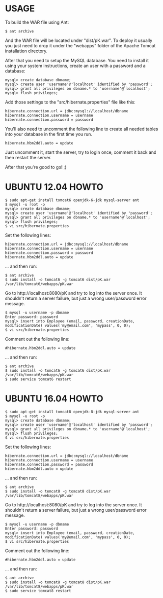 USAGE
=====

To build the WAR file using Ant:

    $ ant archive

And the WAR file will be located under "dist/pK.war". To deploy it usually you
just need to drop it under the "webapps" folder of the Apache Tomcat
installation directory.

After that you need to setup the MySQL database. You need to install it using
your system instructions, create an user with a password and a database:

    mysql> create database dbname;
    mysql> create user 'username'@'localhost' identified by 'password';
    mysql> grant all privileges on dbname.* to 'username'@'localhost';
    mysql> flush privileges;

Add those settings to the "src/hibernate.properties" file like this:

    hibernate.connection.url = jdbc:mysql://localhost/dbname
    hibernate.connection.username = username
    hibernate.connection.password = password

You'll also need to uncomment the following line to create all needed tables
into your database in the first time you run.

    hibernate.hbm2ddl.auto = update

Just uncomment it, start the server, try to login once, comment it back and
then restart the server.

After that you're good to go! ;)

UBUNTU 12.04 HOWTO
==================

    $ sudo apt-get install tomcat6 openjdk-6-jdk mysql-server ant
    $ mysql -u root -p
    mysql> create database dbname;
    mysql> create user 'username'@'localhost' identified by 'password';
    mysql> grant all privileges on dbname.* to 'username'@'localhost';
    mysql> flush privileges;
    $ vi src/hibernate.properties

Set the following lines:

    hibernate.connection.url = jdbc:mysql://localhost/dbname
    hibernate.connection.username = username
    hibernate.connection.password = password
    hibernate.hbm2ddl.auto = update

... and then run:

    $ ant archive
    $ sudo install -o tomcat6 -g tomcat6 dist/pK.war /var/lib/tomcat6/webapps/pK.war

Go to http://localhost:8080/pK and try to log into the server once. It
shouldn't return a server failure, but just a wrong user/password error
message.

    $ mysql -u username -p dbname
    Enter password: password
    mysql> insert into Employee (email, password, creationDate, modificationDate) values('my@email.com', 'mypass', 0, 0);
    $ vi src/hibernate.properties

Comment out the following line:

    #hibernate.hbm2ddl.auto = update

... and then run:

    $ ant archive
    $ sudo install -o tomcat6 -g tomcat6 dist/pK.war /var/lib/tomcat6/webapps/pK.war
    $ sudo service tomcat6 restart

UBUNTU 16.04 HOWTO
==================

    $ sudo apt-get install tomcat8 openjdk-8-jdk mysql-server ant
    $ mysql -u root -p
    mysql> create database dbname;
    mysql> create user 'username'@'localhost' identified by 'password';
    mysql> grant all privileges on dbname.* to 'username'@'localhost';
    mysql> flush privileges;
    $ vi src/hibernate.properties

Set the following lines:

    hibernate.connection.url = jdbc:mysql://localhost/dbname
    hibernate.connection.username = username
    hibernate.connection.password = password
    hibernate.hbm2ddl.auto = update

... and then run:

    $ ant archive
    $ sudo install -o tomcat8 -g tomcat8 dist/pK.war /var/lib/tomcat8/webapps/pK.war

Go to http://localhost:8080/pK and try to log into the server once. It
shouldn't return a server failure, but just a wrong user/password error
message.

    $ mysql -u username -p dbname
    Enter password: password
    mysql> insert into Employee (email, password, creationDate, modificationDate) values('my@email.com', 'mypass', 0, 0);
    $ vi src/hibernate.properties

Comment out the following line:

    #hibernate.hbm2ddl.auto = update

... and then run:

    $ ant archive
    $ sudo install -o tomcat8 -g tomcat8 dist/pK.war /var/lib/tomcat8/webapps/pK.war
    $ sudo service tomcat8 restart
